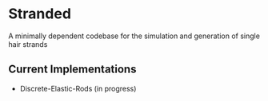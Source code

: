 # Stranded
A minimally dependent codebase for the simulation 
and generation of single hair strands

## Current Implementations
- Discrete-Elastic-Rods (in progress)